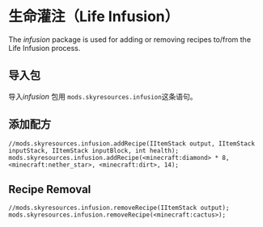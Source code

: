 # 生命灌注（Life Infusion）

The *infusion* package is used for adding or removing recipes to/from the Life Infusion process.

## 导入包

导入*infusion* 包用 `mods.skyresources.infusion`这条语句。

## 添加配方

    //mods.skyresources.infusion.addRecipe(IItemStack output, IItemStack inputStack, IItemStack inputBlock, int health);
    mods.skyresources.infusion.addRecipe(<minecraft:diamond> * 8, <minecraft:nether_star>, <minecraft:dirt>, 14);
    

## Recipe Removal

    //mods.skyresources.infusion.removeRecipe(IItemStack output);
    mods.skyresources.infusion.removeRecipe(<minecraft:cactus>);